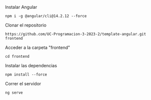 Instalar Angular
````
npm i -g @angular/cli@14.2.12 --force
````
Clonar el repositorio
````
https://github.com/UC-Programacion-3-2023-2/template-angular.git frontend
````
Acceder a la carpeta "frontend"
````
cd frontend
````
Instalar las dependencias
````
npm install --force
````
Correr el servidor
```
ng serve
```
